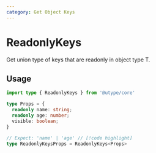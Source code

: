 ```yaml
---
category: Get Object Keys
---
```


# ReadonlyKeys

<TypeInfo category="Get Object Keys" />

Get union type of keys that are readonly in object type T.

## Usage

```ts twoslash
import type { ReadonlyKeys } from '@utype/core'

type Props = {
  readonly name: string;
  readonly age: number;
  visible: boolean;
}

// Expect: 'name' | 'age' // [!code highlight]
type ReadonlyKeysProps = ReadonlyKeys<Props>
```
